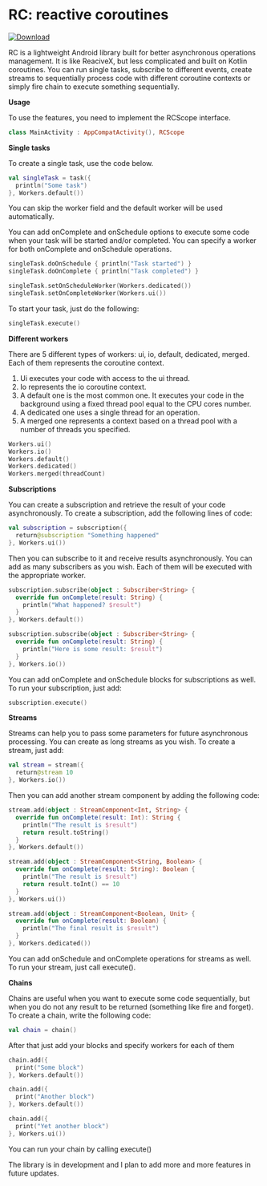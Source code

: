 # RC: reactive coroutines
[ ![Download](https://api.bintray.com/packages/aiwnext/RC/com.aiwnext.rc/images/download.svg?version=1.0.1) ](https://bintray.com/aiwnext/RC/com.aiwnext.rc/1.0.1/link)

RC is a lightweight Android library built for better asynchronous operations management. It is like ReaciveX, but less complicated and built on Kotlin coroutines. 
You can run single tasks, subscribe to different events, create streams to sequentially process code with different coroutine contexts or simply fire chain to execute something sequentially.

**Usage**

To use the features, you need to implement the RCScope interface. 

```Kotlin
class MainActivity : AppCompatActivity(), RCScope
```

**Single tasks**

To create a single task, use the code below.

```Kotlin
val singleTask = task({
  println("Some task")
}, Workers.default())
```
You can skip the worker field and the default worker will be used automatically.

You can add onComplete and onSchedule options to execute some code when your task will be started and/or completed. You can specify a worker for both onComplete and onSchedule operations.

```Kotlin
singleTask.doOnSchedule { println("Task started") }
singleTask.doOnComplete { println("Task completed") }

singleTask.setOnScheduleWorker(Workers.dedicated())
singleTask.setOnCompleteWorker(Workers.ui())
```

To start your task, just do the following:

```Kotlin
singleTask.execute()
```

**Different workers**

There are 5 different types of workers: ui, io, default, dedicated, merged. Each of them represents the coroutine context. 
1. Ui executes your code with access to the ui thread. 
2. Io represents the io coroutine context.
3. A default one is the most common one. It executes your code in the background using a fixed thread pool equal to the CPU cores number.
4. A dedicated one uses a single thread for an operation.
5. A merged one represents a context based on a thread pool with a number of threads you specified.

```Kotlin
Workers.ui()
Workers.io()
Workers.default()
Workers.dedicated()
Workers.merged(threadCount)
```

**Subscriptions**

You can create a subscription and retrieve the result of your code asynchronously. To create a subscription, add the following lines of code:

```Kotlin
val subscription = subscription({
  return@subscription "Something happened"
}, Workers.ui())
```

Then you can subscribe to it and receive results asynchronously. You can add as many subscribers as you wish. Each of them will be executed with the appropriate worker.

```Kotlin
subscription.subscribe(object : Subscriber<String> {
  override fun onComplete(result: String) {
    println("What happened? $result")
  }
}, Workers.default())

subscription.subscribe(object : Subscriber<String> {
  override fun onComplete(result: String) {
    println("Here is some result: $result")
  }
}, Workers.io())
```

You can add onComplete and onSchedule blocks for subscriptions as well. 
To run your subscription, just add:

```Kotlin
subscription.execute()
```

**Streams**

Streams can help you to pass some parameters for future asynchronous processing. You can create as long streams as you wish. To create a stream, just add:

```Kotlin
val stream = stream({
  return@stream 10
}, Workers.io())
```

Then you can add another stream component by adding the following code:

```Kotlin
stream.add(object : StreamComponent<Int, String> {
  override fun onComplete(result: Int): String {
    println("The result is $result")
    return result.toString()
  }
}, Workers.default())

stream.add(object : StreamComponent<String, Boolean> {
  override fun onComplete(result: String): Boolean {
    println("The result is $result")
    return result.toInt() == 10
  }
}, Workers.ui())

stream.add(object : StreamComponent<Boolean, Unit> {
  override fun onComplete(result: Boolean) {
    println("The final result is $result")
  }
}, Workers.dedicated())
```

You can add onSchedule and onComplete operations for streams as well. To run your stream, just call execute().

**Chains**

Chains are useful when you want to execute some code sequentially, but when you do not any result to be returned (something like fire and forget).
To create a chain, write the following code:

```Kotlin
val chain = chain()
```

After that just add your blocks and specify workers for each of them

```Kotlin
chain.add({
  print("Some block")
}, Workers.default())

chain.add({
  print("Another block")
}, Workers.default())

chain.add({
  print("Yet another block")
}, Workers.ui())
```

You can run your chain by calling execute()

The library is in development and I plan to add more and more features in future updates.
